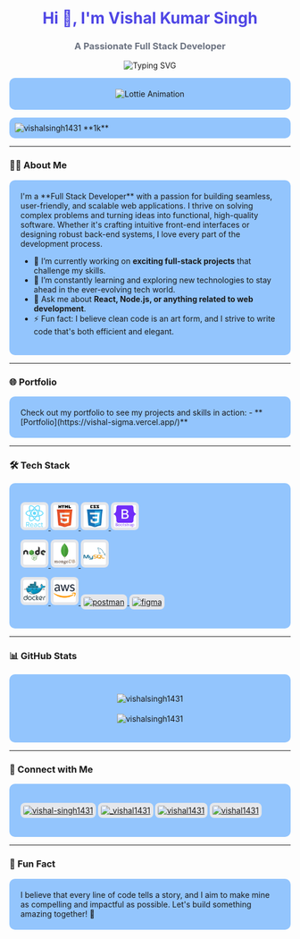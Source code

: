 <h1 align="center" style="color: #4F46E5;">Hi 👋, I'm Vishal Kumar Singh</h1>
<h3 align="center" style="color: #6B7280;">A Passionate Full Stack Developer</h3>

<p align="center">
  <img src="https://readme-typing-svg.herokuapp.com?font=Roboto&size=24&duration=4000&color=4F46E5&center=true&vCenter=true&width=600&lines=Welcome+to+my+GitHub+Profile!;Building+scalable+and+innovative+solutions;Turning+ideas+into+reality+with+code;Open+to+collaborate+on+exciting+projects!" alt="Typing SVG" />
</p>

<p align="center" style="background-color: #93C5FD; padding: 20px; border-radius: 10px;">
  <img src="https://your-gif-link-here.gif" alt="Lottie Animation" width="300" height="300" />
</p>

<p align="left" style="background-color: #93C5FD; padding: 10px; border-radius: 10px;"> 
  <img src="https://komarev.com/ghpvc/?username=vishalsingh1431&label=Profile%20views&color=4F46E5&style=flat" alt="vishalsingh1431" /> **1k**
</p>

---

### 👨‍💻 About Me
<div style="background-color: #93C5FD; padding: 20px; border-radius: 10px;">
I'm a **Full Stack Developer** with a passion for building seamless, user-friendly, and scalable web applications. I thrive on solving complex problems and turning ideas into functional, high-quality software. Whether it's crafting intuitive front-end interfaces or designing robust back-end systems, I love every part of the development process.

- 🔭 I’m currently working on **exciting full-stack projects** that challenge my skills.
- 🌱 I’m constantly learning and exploring new technologies to stay ahead in the ever-evolving tech world.
- 💬 Ask me about **React, Node.js, or anything related to web development**.
- ⚡ Fun fact: I believe clean code is an art form, and I strive to write code that's both efficient and elegant.
</div>

---

### 🌐 Portfolio
<div style="background-color: #93C5FD; padding: 20px; border-radius: 10px;">
Check out my portfolio to see my projects and skills in action:
- **[Portfolio](https://vishal-sigma.vercel.app/)**
</div>

---

### 🛠️ Tech Stack
<div style="background-color: #93C5FD; padding: 20px; border-radius: 10px;">
<p align="left">
  <!-- Frontend -->
  <a href="https://reactjs.org/" target="_blank" rel="noreferrer"> <img src="https://raw.githubusercontent.com/devicons/devicon/master/icons/react/react-original-wordmark.svg" alt="react" width="40" height="40" style="background-color: #E5E7EB; border-radius: 8px; padding: 5px;"/> </a>
  <a href="https://www.w3.org/html/" target="_blank" rel="noreferrer"> <img src="https://raw.githubusercontent.com/devicons/devicon/master/icons/html5/html5-original-wordmark.svg" alt="html5" width="40" height="40" style="background-color: #E5E7EB; border-radius: 8px; padding: 5px;"/> </a>
  <a href="https://www.w3schools.com/css/" target="_blank" rel="noreferrer"> <img src="https://raw.githubusercontent.com/devicons/devicon/master/icons/css3/css3-original-wordmark.svg" alt="css3" width="40" height="40" style="background-color: #E5E7EB; border-radius: 8px; padding: 5px;"/> </a>
  <a href="https://getbootstrap.com" target="_blank" rel="noreferrer"> <img src="https://raw.githubusercontent.com/devicons/devicon/master/icons/bootstrap/bootstrap-plain-wordmark.svg" alt="bootstrap" width="40" height="40" style="background-color: #E5E7EB; border-radius: 8px; padding: 5px;"/> </a>
  
  <!-- Backend -->
  <a href="https://nodejs.org" target="_blank" rel="noreferrer"> <img src="https://raw.githubusercontent.com/devicons/devicon/master/icons/nodejs/nodejs-original-wordmark.svg" alt="nodejs" width="40" height="40" style="background-color: #E5E7EB; border-radius: 8px; padding: 5px;"/> </a>
  <a href="https://www.mongodb.com/" target="_blank" rel="noreferrer"> <img src="https://raw.githubusercontent.com/devicons/devicon/master/icons/mongodb/mongodb-original-wordmark.svg" alt="mongodb" width="40" height="40" style="background-color: #E5E7EB; border-radius: 8px; padding: 5px;"/> </a>
  <a href="https://www.mysql.com/" target="_blank" rel="noreferrer"> <img src="https://raw.githubusercontent.com/devicons/devicon/master/icons/mysql/mysql-original-wordmark.svg" alt="mysql" width="40" height="40" style="background-color: #E5E7EB; border-radius: 8px; padding: 5px;"/> </a>
  
  <!-- Tools -->
  <a href="https://www.docker.com/" target="_blank" rel="noreferrer"> <img src="https://raw.githubusercontent.com/devicons/devicon/master/icons/docker/docker-original-wordmark.svg" alt="docker" width="40" height="40" style="background-color: #E5E7EB; border-radius: 8px; padding: 5px;"/> </a>
  <a href="https://aws.amazon.com/" target="_blank" rel="noreferrer"> <img src="https://raw.githubusercontent.com/devicons/devicon/master/icons/amazonwebservices/amazonwebservices-original-wordmark.svg" alt="aws" width="40" height="40" style="background-color: #E5E7EB; border-radius: 8px; padding: 5px;"/> </a>
  <a href="https://postman.com" target="_blank" rel="noreferrer"> <img src="https://www.vectorlogo.zone/logos/getpostman/getpostman-icon.svg" alt="postman" width="40" height="40" style="background-color: #E5E7EB; border-radius: 8px; padding: 5px;"/> </a>
  <a href="https://www.figma.com/" target="_blank" rel="noreferrer"> <img src="https://www.vectorlogo.zone/logos/figma/figma-icon.svg" alt="figma" width="40" height="40" style="background-color: #E5E7EB; border-radius: 8px; padding: 5px;"/> </a>
</p>
</div>

---

### 📊 GitHub Stats
<div style="background-color: #93C5FD; padding: 20px; border-radius: 10px;">
<p align="center">
  <img align="center" src="https://github-readme-stats.vercel.app/api/top-langs?username=vishalsingh1431&show_icons=true&locale=en&layout=compact&theme=radical" alt="vishalsingh1431" />
  <br/><br/>
  <img align="center" src="https://github-readme-stats.vercel.app/api?username=vishalsingh1431&show_icons=true&locale=en&theme=radical" alt="vishalsingh1431" />
</p>
</div>

---

### 🤝 Connect with Me
<div style="background-color: #93C5FD; padding: 20px; border-radius: 10px;">
<p align="left">
  <a href="https://linkedin.com/in/vishal-singh1431" target="blank"><img align="center" src="https://raw.githubusercontent.com/rahuldkjain/github-profile-readme-generator/master/src/images/icons/Social/linked-in-alt.svg" alt="vishal-singh1431" height="30" width="40" style="background-color: #E5E7EB; border-radius: 8px; padding: 5px;"/></a>
  <a href="https://instagram.com/_vishal1431" target="blank"><img align="center" src="https://raw.githubusercontent.com/rahuldkjain/github-profile-readme-generator/master/src/images/icons/Social/instagram.svg" alt="_vishal1431" height="30" width="40" style="background-color: #E5E7EB; border-radius: 8px; padding: 5px;"/></a>
  <a href="https://leetcode.com/vishal1431" target="blank"><img align="center" src="https://raw.githubusercontent.com/rahuldkjain/github-profile-readme-generator/master/src/images/icons/Social/leet-code.svg" alt="vishal1431" height="30" width="40" style="background-color: #E5E7EB; border-radius: 8px; padding: 5px;"/></a>
  <a href="https://auth.geeksforgeeks.org/user/vishal1431" target="blank"><img align="center" src="https://raw.githubusercontent.com/rahuldkjain/github-profile-readme-generator/master/src/images/icons/Social/geeks-for-geeks.svg" alt="vishal1431" height="30" width="40" style="background-color: #E5E7EB; border-radius: 8px; padding: 5px;"/></a>
</p>
</div>

---

### 🎨 Fun Fact
<div style="background-color: #93C5FD; padding: 20px; border-radius: 10px;">
I believe that every line of code tells a story, and I aim to make mine as compelling and impactful as possible. Let's build something amazing together! 🚀
</div>
